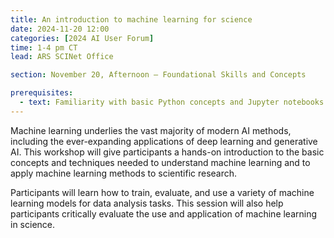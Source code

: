 ```yaml
---
title: An introduction to machine learning for science
date: 2024-11-20 12:00
categories: [2024 AI User Forum] 
time: 1-4 pm CT
lead: ARS SCINet Office

section: November 20, Afternoon — Foundational Skills and Concepts

prerequisites:
  - text: Familiarity with basic Python concepts and Jupyter notebooks. We will offer virtual training for these skills before the Forum begins.
---
```


Machine learning underlies the vast majority of modern AI methods, including the ever-expanding applications of deep learning and generative AI. This workshop will give participants a hands-on introduction to the basic concepts and techniques needed to understand machine learning and to apply machine learning methods to scientific research. <!--excerpt--> 

Participants will learn how to train, evaluate, and use a variety of machine learning models for data analysis tasks. This session will also help participants critically evaluate the use and application of machine learning in science.
